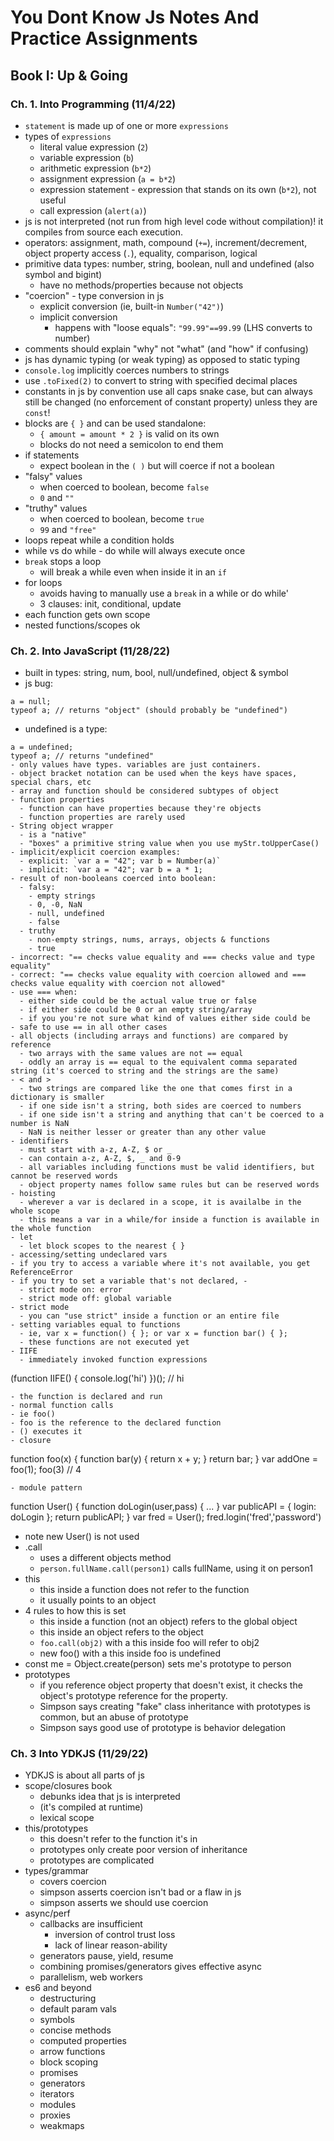 # You Dont Know Js Notes And Practice Assignments

## Book I: Up & Going

### Ch. 1. Into Programming (11/4/22)
- `statement` is made up of one or more `expressions`
- types of `expressions`
  - literal value expression (`2`)
  - variable expression (`b`)
  - arithmetic expression (`b*2`)
  - assignment expression (`a = b*2`)
  - expression statement - expression that stands on its own (`b*2`), not useful
  - call expression (`alert(a)`)
- js is not interpreted (not run from high level code without compilation)! it compiles from source each execution.
- operators: assignment, math, compound (`+=`), increment/decrement, object property access (`.`), equality, comparison, logical
- primitive data types: number, string, boolean, null and undefined (also symbol and bigint)
  - have no methods/properties because not objects
- "coercion" - type conversion in js
  - explicit conversion (ie, built-in `Number("42")`)
  - implicit conversion 
    - happens with "loose equals": `"99.99"==99.99` (LHS converts to number)
- comments should explain "why" not "what" (and "how" if confusing)
- js has dynamic typing (or weak typing) as opposed to static typing
- `console.log` implicitly coerces numbers to strings
- use `.toFixed(2)` to convert to string with specified decimal places
- constants in js by convention use all caps snake case, but can always still be changed (no enforcement of constant property) unless they are `const`!
- blocks are `{ }` and can be used standalone:
  - `{ amount = amount * 2 }` is valid on its own
  - blocks do not need a semicolon to end them
- if statements
  - expect boolean in the `( )` but will coerce if not a boolean
- "falsy" values
  - when coerced to boolean, become `false`
  - `0` and `""`
- "truthy" values
  - when coerced to boolean, become `true`
  - `99` and `"free"`
- loops repeat while a condition holds
- while vs do while - do while will always execute once
- `break` stops a loop
  - will break a while even when inside it in an `if`
- for loops
  - avoids having to manually use a `break` in a while or do while'
  - 3 clauses: init, conditional, update
- each function gets own scope
- nested functions/scopes ok

### Ch. 2. Into JavaScript (11/28/22)
- built in types: string, num, bool, null/undefined, object & symbol
- js bug: 
```
a = null;
typeof a; // returns "object" (should probably be "undefined")
```
- undefined is a type:
```
a = undefined;
typeof a; // returns "undefined"
- only values have types. variables are just containers.
- object bracket notation can be used when the keys have spaces, special chars, etc
- array and function should be considered subtypes of object
- function properties
  - function can have properties because they're objects
  - function properties are rarely used
- String object wrapper 
  - is a "native"
  - "boxes" a primitive string value when you use myStr.toUpperCase()
- implicit/explicit coercion examples:
  - explicit: `var a = "42"; var b = Number(a)`
  - implicit: `var a = "42"; var b = a * 1;
- result of non-booleans coerced into boolean:
  - falsy:
    - empty strings
    - 0, -0, NaN
    - null, undefined
    - false
  - truthy
    - non-empty strings, nums, arrays, objects & functions
    - true 
- incorrect: "== checks value equality and === checks value and type equality"
- correct: "== checks value equality with coercion allowed and === checks value equality with coercion not allowed"
- use === when:
  - either side could be the actual value true or false
  - if either side could be 0 or an empty string/array
  - if you you're not sure what kind of values either side could be
- safe to use == in all other cases
- all objects (including arrays and functions) are compared by reference
  - two arrays with the same values are not == equal
  - oddly an array is == equal to the equivalent comma separated string (it's coerced to string and the strings are the same)
- < and >
  - two strings are compared like the one that comes first in a dictionary is smaller
  - if one side isn't a string, both sides are coerced to numbers
  - if one side isn't a string and anything that can't be coerced to a number is NaN
  - NaN is neither lesser or greater than any other value
- identifiers
  - must start with a-z, A-Z, $ or _
  - can contain a-z, A-Z, $, _ and 0-9
  - all variables including functions must be valid identifiers, but cannot be reserved words
  - object property names follow same rules but can be reserved words
- hoisting 
  - wherever a var is declared in a scope, it is availalbe in the whole scope
  - this means a var in a while/for inside a function is available in the whole function
- let
  - let block scopes to the nearest { }
- accessing/setting undeclared vars
- if you try to access a variable where it's not available, you get ReferenceError
- if you try to set a variable that's not declared, -
  - strict mode on: error 
  - strict mode off: global variable
- strict mode 
  - you can "use strict" inside a function or an entire file
- setting variables equal to functions
  - ie, var x = function() { }; or var x = function bar() { };
  - these functions are not executed yet
- IIFE
  - immediately invoked function expressions
  ```
  (function IIFE() {
    console.log('hi')
  })();
  // hi
  ```
  - the function is declared and run
- normal function calls
  - ie foo()
  - foo is the reference to the declared function
  - () executes it
- closure
```
function foo(x) {
  function bar(y) {
    return x + y;
  }
  return bar;
}
var addOne = foo(1);
foo(3) // 4
```
- module pattern 
```
function User() {
  function doLogin(user,pass) {
    ...
  }
  var publicAPI = {
    login: doLogin
  };
  return publicAPI;
}
var fred = User();
fred.login('fred','password')
- note new User() is not used
- .call
  - uses a different objects method 
  - `person.fullName.call(person1)` calls fullName, using it on person1
- this
  - this inside a function does not refer to the function
  - it usually points to an object
- 4 rules to how this is set
  - this inside a function (not an object) refers to the global object
  - this inside an object refers to the object
  - `foo.call(obj2)` with a this inside foo will refer to obj2
  - new foo() with a this inside foo is undefined
- const me = Object.create(person) sets me's prototype to person
- prototypes
  - if you reference object property that doesn't exist, it checks the object's prototype reference for the property.
  - Simpson says creating "fake" class inheritance with prototypes is common, but an abuse of prototype
  - Simpson says good use of prototype is behavior delegation

### Ch. 3 Into YDKJS (11/29/22)
- YDKJS is about all parts of js
- scope/closures book
  - debunks idea that js is interpreted
  - (it's compiled at runtime)
  - lexical scope
- this/prototypes
  - this doesn't refer to the function it's in
  - prototypes only create poor version of inheritance
  - prototypes are complicated
- types/grammar
  - covers coercion 
  - simpson asserts coercion isn't bad or a flaw in js
  - simpson asserts we should use coercion
- async/perf
  - callbacks are insufficient 
    - inversion of control trust loss
    - lack of linear reason-ability
  - generators pause, yield, resume
  - combining promises/generators gives effective async
  - parallelism, web workers
- es6 and beyond
  - destructuring 
  - default param vals 
  - symbols 
  - concise methods
  - computed properties 
  - arrow functions
  - block scoping 
  - promises
  - generators
  - iterators 
  - modules
  - proxies
  - weakmaps